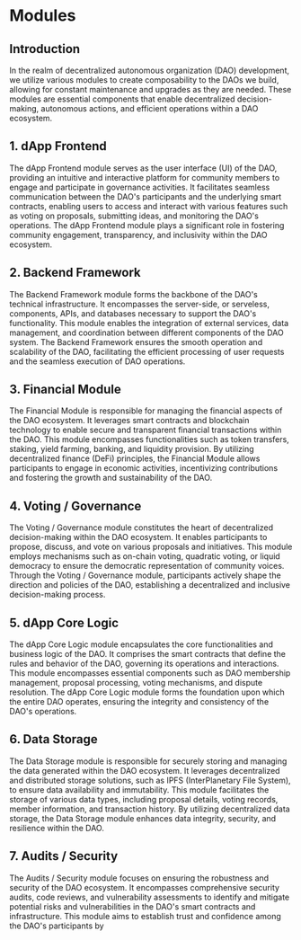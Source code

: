 # Modules

## Introduction

In the realm of decentralized autonomous organization (DAO) development, we utilize various modules to create composability to the DAOs we build, allowing for constant maintenance and upgrades as they are needed. These modules are essential components that enable decentralized decision-making, autonomous actions, 
and efficient operations within a DAO ecosystem. 

## 1. dApp Frontend

The dApp Frontend module serves as the user interface (UI) of the DAO, providing an intuitive and interactive platform for community 
members to engage and participate in governance activities. It facilitates seamless communication between the DAO's participants and 
the underlying smart contracts, enabling users to access and interact with various features such as voting on proposals, submitting ideas, 
and monitoring the DAO's operations. The dApp Frontend module plays a significant role in fostering community engagement, transparency, 
and inclusivity within the DAO ecosystem.

## 2. Backend Framework

The Backend Framework module forms the backbone of the DAO's technical infrastructure. It encompasses the server-side, or serveless, components, 
APIs, and databases necessary to support the DAO's functionality. This module enables the integration of external services, data management, 
and coordination between different components of the DAO system. The Backend Framework ensures the smooth operation and scalability of the DAO, 
facilitating the efficient processing of user requests and the seamless execution of DAO operations.

## 3. Financial Module

The Financial Module is responsible for managing the financial aspects of the DAO ecosystem. It leverages smart contracts and blockchain technology 
to enable secure and transparent financial transactions within the DAO. This module encompasses functionalities such as token transfers, staking, 
yield farming, banking, and liquidity provision. By utilizing decentralized finance (DeFi) principles, the Financial Module allows participants to
engage in economic activities, incentivizing contributions and fostering the growth and sustainability of the DAO.

## 4. Voting / Governance

The Voting / Governance module constitutes the heart of decentralized decision-making within the DAO ecosystem. It enables participants to propose, 
discuss, and vote on various proposals and initiatives. This module employs mechanisms such as on-chain voting, quadratic voting, or liquid democracy 
to ensure the democratic representation of community voices. Through the Voting / Governance module, participants actively shape the direction and 
policies of the DAO, establishing a decentralized and inclusive decision-making process.

## 5. dApp Core Logic

The dApp Core Logic module encapsulates the core functionalities and business logic of the DAO. It comprises the smart contracts that define the 
rules and behavior of the DAO, governing its operations and interactions. This module encompasses essential components such as DAO membership management, 
proposal processing, voting mechanisms, and dispute resolution. The dApp Core Logic module forms the foundation upon which the entire DAO operates, 
ensuring the integrity and consistency of the DAO's operations.

## 6. Data Storage

The Data Storage module is responsible for securely storing and managing the data generated within the DAO ecosystem. It leverages decentralized and 
distributed storage solutions, such as IPFS (InterPlanetary File System), to ensure data availability and immutability. This module facilitates the 
storage of various data types, including proposal details, voting records, member information, and transaction history. By utilizing decentralized data
storage, the Data Storage module enhances data integrity, security, and resilience within the DAO.

## 7. Audits / Security

The Audits / Security module focuses on ensuring the robustness and security of the DAO ecosystem. It encompasses comprehensive security audits, 
code reviews, and vulnerability assessments to identify and mitigate potential risks and vulnerabilities in the DAO's smart contracts and infrastructure.
This module aims to establish trust and confidence among the DAO's participants by
